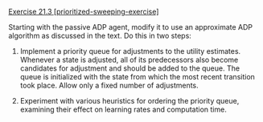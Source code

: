 [Exercise 21.3 \[prioritized-sweeping-exercise\]](21-3/)

Starting with the passive ADP agent,
modify it to use an approximate ADP algorithm as discussed in the text.
Do this in two steps:

1.  Implement a priority queue for adjustments to the utility estimates.
    Whenever a state is adjusted, all of its predecessors also become
    candidates for adjustment and should be added to the queue. The
    queue is initialized with the state from which the most recent
    transition took place. Allow only a fixed number of adjustments.

2.  Experiment with various heuristics for ordering the priority queue,
    examining their effect on learning rates and computation time.
